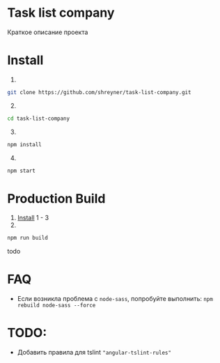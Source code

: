 # Task list company

Краткое описание проекта

# Install
1.
```bash
git clone https://github.com/shreyner/task-list-company.git
```
2.
```bash
cd task-list-company
```
3.
```bash
npm install
```
4.
```bash
npm start
```

# Production Build
1. [Install](#Install) 1 - 3
2.
```bash
npm run build
```

todo

# FAQ
* Если возникла проблема с `node-sass`, попробуйте выполнить:
```npm rebuild node-sass --force```

# TODO:
* Добавить правила для tslint ```"angular-tslint-rules"```
